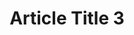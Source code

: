 ---
title: "Article Title 3"
slug: "article-title-3"
createdAt: "2020-01-03"
summary: "Lorem ipsum dolor sit, amet consectetur adipisicing elit. Numquam sed officiis eaque vitae necessitatibus quas."
heroImageUrl: "https://source.unsplash.com/random/1600x900"
heroImageAlt: "Random Image"
readingTime: 9
tags:
    - serverless
    - aws
---